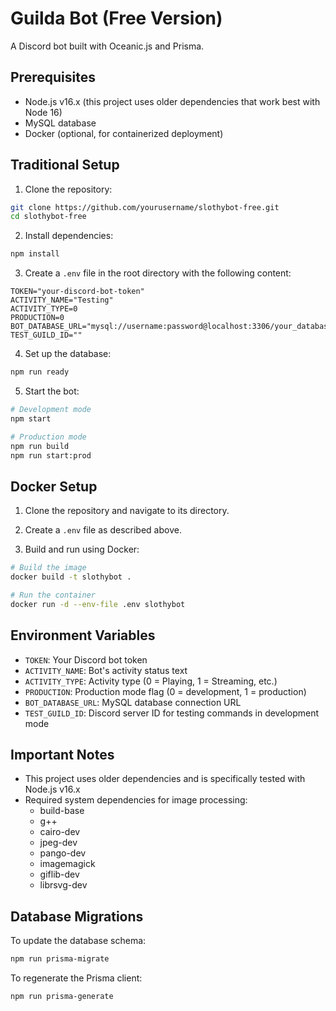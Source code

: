 # Guilda Bot (Free Version)

A Discord bot built with Oceanic.js and Prisma.

## Prerequisites

- Node.js v16.x (this project uses older dependencies that work best with Node 16)
- MySQL database
- Docker (optional, for containerized deployment)

## Traditional Setup

1. Clone the repository:
```bash
git clone https://github.com/yourusername/slothybot-free.git
cd slothybot-free
```

2. Install dependencies:
```bash
npm install
```

3. Create a `.env` file in the root directory with the following content:
```env
TOKEN="your-discord-bot-token"
ACTIVITY_NAME="Testing"
ACTIVITY_TYPE=0
PRODUCTION=0
BOT_DATABASE_URL="mysql://username:password@localhost:3306/your_database"
TEST_GUILD_ID=""
```

4. Set up the database:
```bash
npm run ready
```

5. Start the bot:
```bash
# Development mode
npm start

# Production mode
npm run build
npm run start:prod
```

## Docker Setup

1. Clone the repository and navigate to its directory.

2. Create a `.env` file as described above.

3. Build and run using Docker:
```bash
# Build the image
docker build -t slothybot .

# Run the container
docker run -d --env-file .env slothybot
```

## Environment Variables

- `TOKEN`: Your Discord bot token
- `ACTIVITY_NAME`: Bot's activity status text
- `ACTIVITY_TYPE`: Activity type (0 = Playing, 1 = Streaming, etc.)
- `PRODUCTION`: Production mode flag (0 = development, 1 = production)
- `BOT_DATABASE_URL`: MySQL database connection URL
- `TEST_GUILD_ID`: Discord server ID for testing commands in development mode

## Important Notes

- This project uses older dependencies and is specifically tested with Node.js v16.x
- Required system dependencies for image processing:
  - build-base
  - g++
  - cairo-dev
  - jpeg-dev
  - pango-dev
  - imagemagick
  - giflib-dev
  - librsvg-dev

## Database Migrations

To update the database schema:
```bash
npm run prisma-migrate
```

To regenerate the Prisma client:
```bash
npm run prisma-generate
```

